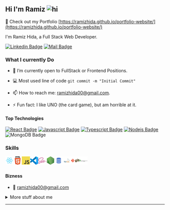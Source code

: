 ## Hi I'm Ramiz <img src="https://user-images.githubusercontent.com/1303154/88677602-1635ba80-d120-11ea-84d8-d263ba5fc3c0.gif" width="28px" height="28px" alt="hi">

🚀 Check out my Portfolio [https://ramizhida.github.io/portfolio-website/](https://ramizhida.github.io/portfolio-website/)

I'm Ramiz Hida, a Full Stack Web Developer.

[![Linkedin Badge](https://img.shields.io/badge/-Ramiz-0e76a8?style=flat&labelColor=0e76a8&logo=linkedin&logoColor=white)](https://www.linkedin.com/in/ramiz-hida/) [![Mail Badge](https://img.shields.io/badge/-ramizhida-c0392b?style=flat&labelColor=c0392b&logo=gmail&logoColor=white)](mailto:ramizhida00@gmail.com)

### What I currently Do

- 🔭 I’m currently open to FullStack or Frontend Positions.
- :computer: Most used line of code `git commit -m "Initial Commit"`

- 📫 How to reach me: ramizhida00@gmail.com.

- ⚡ Fun fact: I like UNO (the card game), but am horrible at it.

#### Top Technologies

<!-- TODO: Make technologies links takes you to repositories -->

[![React Badge](https://img.shields.io/badge/-React-61DBFB?style=for-the-badge&labelColor=black&logo=react&logoColor=61DBFB)](#) [![Javascript Badge](https://img.shields.io/badge/-Javascript-F0DB4F?style=for-the-badge&labelColor=black&logo=javascript&logoColor=F0DB4F)](#) [![Typescript Badge](https://img.shields.io/badge/-Typescript-007acc?style=for-the-badge&labelColor=black&logo=typescript&logoColor=007acc)](#) [![Nodejs Badge](https://img.shields.io/badge/-Nodejs-3C873A?style=for-the-badge&labelColor=black&logo=node.js&logoColor=3C873A)](#) ![MongoDB Badge](https://img.shields.io/badge/-MONGODB-green?style=for-the-badge&labelColor=black&logo=MONGODB&logoColor=23239)

### Skills

<img align="left" alt="React" width="26px"  src="https://raw.githubusercontent.com/github/explore/80688e429a7d4ef2fca1e82350fe8e3517d3494d/topics/react/react.png" />
<img align="left" alt="HTML5" width="26px" src="https://raw.githubusercontent.com/github/explore/80688e429a7d4ef2fca1e82350fe8e3517d3494d/topics/html/html.png" />

<img align="left" alt="JavaScript" width="26px" src="https://raw.githubusercontent.com/github/explore/80688e429a7d4ef2fca1e82350fe8e3517d3494d/topics/javascript/javascript.png" />

<img align="left" alt="Visual Studio Code" width="26px" src="https://raw.githubusercontent.com/github/explore/80688e429a7d4ef2fca1e82350fe8e3517d3494d/topics/visual-studio-code/visual-studio-code.png" />

<img align="left" alt="Sass" width="26px" src="https://raw.githubusercontent.com/github/explore/80688e429a7d4ef2fca1e82350fe8e3517d3494d/topics/sass/sass.png" />

<img align="left" alt="Node.js" width="26px" src="https://raw.githubusercontent.com/github/explore/80688e429a7d4ef2fca1e82350fe8e3517d3494d/topics/nodejs/nodejs.png" />

<img align="left" alt="SQL" width="26px" src="https://raw.githubusercontent.com/github/explore/80688e429a7d4ef2fca1e82350fe8e3517d3494d/topics/sql/sql.png" />

<img align="left" alt="MySQL" width="26px" src="https://raw.githubusercontent.com/github/explore/80688e429a7d4ef2fca1e82350fe8e3517d3494d/topics/mysql/mysql.png" />

<img align="left" alt="Git" width="26px" src="https://raw.githubusercontent.com/github/explore/80688e429a7d4ef2fca1e82350fe8e3517d3494d/topics/git/git.png" />

<img align="left" alt="MongoDB" width="26px" src="https://raw.githubusercontent.com/github/explore/80688e429a7d4ef2fca1e82350fe8e3517d3494d/topics/mongodb/mongodb.png" />

<br />
<br />

#### Bizness

- :email: ramizhida00@gmail.com

<details>
<summary>
  More stuff about me
</summary>

<br >

I enjoy learning new technologies and building excitings applications!

#### Github Stats

![Ramiz Hida's GitHub stats](https://github-readme-stats.vercel.app/api?username=ramizhida&hide=contribs,prs,issues,stars&theme=tokyonight)

</details>

---

